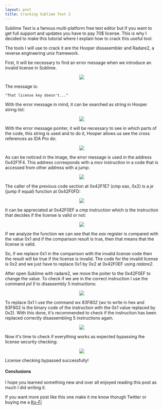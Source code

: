 ```yaml
---
layout: post
title: Cracking Sublime Text 3
---
```


Sublime Text is a famous multi-platform free text editor but if you want to get full support and updates you have to pay 70$ license. This is why I decided to make this tutorial where I explain how to crack this useful tool.

The tools I will use to crack it are the Hooper dissasembler and Radare2, a reverse engineering unix framework.

First, It will be necessary to find an error message when we introduce an invalid license in Sublime.
<p align="center">
      <img src="/images/crack-subl/1.png">
</p>

The message is:
```
"That license key doesn't..."
```

With the error message in mind, it can be searched as string in Hooper string list:
<p align="center">
      <img src="/images/crack-subl/2.png">
</p>

With the error message pointer, it will be necessary to see in which parts of the code, this string is used and to do it, Hooper allows us see the cross references as IDA Pro do:
<p align="center">
      <img src="/images/crack-subl/3.png">
</p>

As can be noticed in the image, the error message is used in the address 0x42F1F4. This address corresponds with a *mov* instruction in a code that is accessed from other address with a jump:
<p align="center">
      <img src="/images/crack-subl/4.png">
</p>

The caller of the previous code section at 0x42F1E7 (cmp eax, 0x2) is a *je* (jump if equal) function at 0x42F0FD:
<p align="center">
      <img src="/images/crack-subl/5.png">
</p>

It can be appreciated at 0x42F0EF a *cmp* instruction which is the instruction that decides if the license is valid or not:
<p align="center">
      <img src="/images/crack-subl/6.png">
</p>

If we analyze the function we can see that the *eax* register is compared with the value 0x1 and if the comparison result is true, then that means that the license is valid.

So, if we replace 0x1 in the comparison with the invalid license code then the result will be true if the license is invalid. The code for the invalid license is 0x2 and we just have to replace 0x1 by 0x2 at 0x42F0EF using *radare2*.

After open Sublime with radare2, we move the poiter to the 0x42F0EF to change the value. To check if we are in the correct instruction I use the command *pd 5* to disassembly 5 instructions:
<p align="center">
      <img src="/images/crack-subl/7.png">
</p>

To replace 0x1 I use the command *wx 83F802* (*wx* to write in hex and 83F802 is the binary code of the instruction with the 0x1 value replaced by 0x2). With this done, it's recommended to check if the instruction has been replaced correctly disassembling 5 instructions again.
<p align="center">
      <img src="/images/crack-subl/8.png">
</p>

Now it's time to check if everything works as expected bypassing the license security checking:
<p align="center">
      <img src="/images/crack-subl/9.png">
</p>

License checking bypassed successfully!

#### Conclusions

I hope you learned something new and over all enjoyed reading this post as much I did writing it.

If you want more post like this one make it me know thorugh Twitter or buying me a [Ko-Fi](https://ko-fi.com/jolama)

